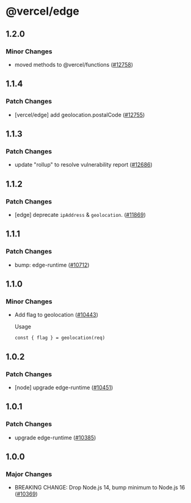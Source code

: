 # @vercel/edge

## 1.2.0

### Minor Changes

- moved methods to @vercel/functions ([#12758](https://github.com/vercel/vercel/pull/12758))

## 1.1.4

### Patch Changes

- [vercel/edge] add geolocation.postalCode ([#12755](https://github.com/vercel/vercel/pull/12755))

## 1.1.3

### Patch Changes

- update "rollup" to resolve vulnerability report ([#12686](https://github.com/vercel/vercel/pull/12686))

## 1.1.2

### Patch Changes

- [edge] deprecate `ipAddress` & `geolocation`. ([#11869](https://github.com/vercel/vercel/pull/11869))

## 1.1.1

### Patch Changes

- bump: edge-runtime ([#10712](https://github.com/vercel/vercel/pull/10712))

## 1.1.0

### Minor Changes

- Add flag to geolocation ([#10443](https://github.com/vercel/vercel/pull/10443))

  Usage

  ```
  const { flag } = geolocation(req)
  ```

## 1.0.2

### Patch Changes

- [node] upgrade edge-runtime ([#10451](https://github.com/vercel/vercel/pull/10451))

## 1.0.1

### Patch Changes

- upgrade edge-runtime ([#10385](https://github.com/vercel/vercel/pull/10385))

## 1.0.0

### Major Changes

- BREAKING CHANGE: Drop Node.js 14, bump minimum to Node.js 16 ([#10369](https://github.com/vercel/vercel/pull/10369))
